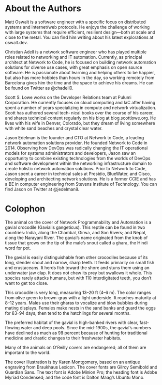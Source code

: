 # About the Authors

Matt Oswalt is a software engineer with a specific focus on distributed systems and
internet/web protocols. He enjoys the challenge of working with large systems that
require efficient, resilient design—both at scale and close to the metal. You can find
him writing about his latest explorations at oswalt.dev.

Christian Adell is a network software engineer who has played multiple roles related
to networking and IT automation. Currently, as principal architect at Network to
Code, he is focused on building network automation solutions for diverse use cases,
with great emphasis on open source software. He is passionate about learning and
helping others to be happier, but also has more hobbies than hours in the day, so
working remotely from Barcelona gives him the time and the space to achieve his
dreams. He can be found on Twitter as @chadell0.

Scott S. Lowe works on the Developer Relations team at Pulumi Corporation. He
currently focuses on cloud computing and IaC after having spent a number of years
specializing in compute and network virtualization. Scott has authored several tech‐
nical books over the course of his career, and shares technical content regularly on his
blog at blog.scottlowe.org. He lives with his wife in Denver, Colorado, but they dream
of living somewhere with white sand beaches and crystal clear water.

Jason Edelman is the founder and CTO at Network to Code, a leading network
automation solutions provider. He founded Network to Code in 2014. Observing how
DevOps was radically changing the IT operational models for systems administrators
and developers, Jason saw an opportunity to combine existing technologies from the
worlds of DevOps and software development within the networking infrastructure
domain to create holistic network automation solutions. Prior to Network to Code,
Jason spent a career in technical sales at Presidio, BlueWater, and Cisco, developing
and architecting network solutions. He is a former CCIE and has a BE in computer
engineering from Stevens Institute of Technology. You can find Jason on Twitter at
@jedelman8.

# Colophon

The animal on the cover of Network Programmability and Automation is a gavial
crocodile (Gavialis gangeticus). This reptile can be found in two countries: India,
along the Chambal, Girwa, and Son Rivers; and Nepal, along the Narayani River. The
gavial’s name originated from the knob of tissue that grows on the tip of the male’s
snout called a ghara, the Hindi word for pot.

The gavial is easily distinguishable from other crocodiles because of its long, slender
snout and narrow, sharp teeth. It feeds primarily on small fish and crustaceans. It
herds fish toward the shore and stuns them using an underwater jaw clap. It does not
chew its prey but swallows it whole. This species rarely attacks humans, but with 110
interdigitated teeth, you don’t want to get too close.

This crocodile is very long, measuring 13–20 ft (4–6 m). The color ranges from olive
green to brown-gray with a light underside. It reaches maturity at 8–12 years. Males
use their gharas to vocalize and blow bubbles during mating displays. Females make
nests in the sand banks and guard the eggs for 83–94 days, then tend to the hatchlings
for several months.

The preferred habitat of the gavial is high-banked rivers with clear, fast-flowing water
and deep pools. Since the mid-1900s, the gavial’s numbers have declined as much as
98 percent because of hunting for traditional medicine and drastic changes to their
freshwater habitats.

Many of the animals on O’Reilly covers are endangered; all of them are important to
the world.

The cover illustration is by Karen Montgomery, based on an antique engraving from
Braukhaus Lexicon. The cover fonts are Gilroy Semibold and Guardian Sans. The text
font is Adobe Minion Pro; the heading font is Adobe Myriad Condensed; and the
code font is Dalton Maag’s Ubuntu Mono.